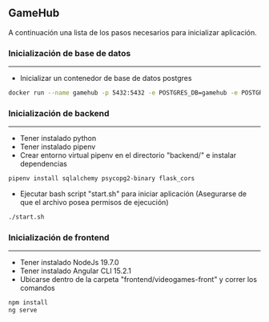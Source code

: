 ## GameHub
A continuación una lista de los pasos necesarios para inicializar aplicación.

### Inicialización de base de datos
---
- Inicializar un contenedor de base de datos postgres
```bash
docker run --name gamehub -p 5432:5432 -e POSTGRES_DB=gamehub -e POSTGRES_PASSWORD=password -d postgres
```

### Inicialización de backend
---
- Tener instalado python
- Tener instalado pipenv
- Crear entorno virtual pipenv en el directorio "backend/" e instalar dependencias
```bash
pipenv install sqlalchemy psycopg2-binary flask_cors
```
- Ejecutar bash script "start.sh" para iniciar aplicación (Asegurarse de que el archivo posea permisos de ejecución)
```bash
./start.sh
```

### Inicialización de frontend
---
- Tener instalado NodeJs 19.7.0
- Tener instalado Angular CLI 15.2.1
- Ubicarse dentro de la carpeta "frontend/videogames-front" y correr los comandos
```bash
npm install
ng serve
```
